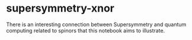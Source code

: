 # supersymmetry-xnor
There is an interesting connection between Supersymmetry and quantum computing related to spinors that this notebook aims to illustrate.
